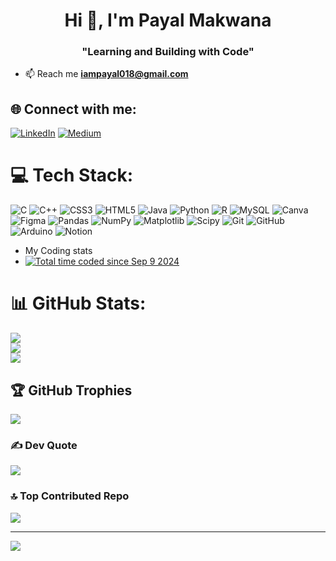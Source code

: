 <h1 align="center">Hi 👋, I'm Payal Makwana</h1>
<h3 align="center">"Learning and Building with Code"</h3>

- 📫 Reach me **iampayal018@gmail.com**

## 🌐 Connect with me:
[![LinkedIn](https://img.shields.io/badge/LinkedIn-%230077B5.svg?logo=linkedin&logoColor=white)](https://linkedin.com/in/payal-makwana) [![Medium](https://img.shields.io/badge/Medium-12100E?logo=medium&logoColor=white)](https://medium.com/@@iampayal018) 

# 💻 Tech Stack:
![C](https://img.shields.io/badge/c-%2300599C.svg?style=for-the-badge&logo=c&logoColor=white) ![C++](https://img.shields.io/badge/c++-%2300599C.svg?style=for-the-badge&logo=c%2B%2B&logoColor=white) ![CSS3](https://img.shields.io/badge/css3-%231572B6.svg?style=for-the-badge&logo=css3&logoColor=white) ![HTML5](https://img.shields.io/badge/html5-%23E34F26.svg?style=for-the-badge&logo=html5&logoColor=white) ![Java](https://img.shields.io/badge/java-%23ED8B00.svg?style=for-the-badge&logo=openjdk&logoColor=white) ![Python](https://img.shields.io/badge/python-3670A0?style=for-the-badge&logo=python&logoColor=ffdd54) ![R](https://img.shields.io/badge/r-%23276DC3.svg?style=for-the-badge&logo=r&logoColor=white) ![MySQL](https://img.shields.io/badge/mysql-4479A1.svg?style=for-the-badge&logo=mysql&logoColor=white) ![Canva](https://img.shields.io/badge/Canva-%2300C4CC.svg?style=for-the-badge&logo=Canva&logoColor=white) ![Figma](https://img.shields.io/badge/figma-%23F24E1E.svg?style=for-the-badge&logo=figma&logoColor=white) ![Pandas](https://img.shields.io/badge/pandas-%23150458.svg?style=for-the-badge&logo=pandas&logoColor=white) ![NumPy](https://img.shields.io/badge/numpy-%23013243.svg?style=for-the-badge&logo=numpy&logoColor=white) ![Matplotlib](https://img.shields.io/badge/Matplotlib-%23ffffff.svg?style=for-the-badge&logo=Matplotlib&logoColor=black) ![Scipy](https://img.shields.io/badge/SciPy-%230C55A5.svg?style=for-the-badge&logo=scipy&logoColor=%white) ![Git](https://img.shields.io/badge/git-%23F05033.svg?style=for-the-badge&logo=git&logoColor=white) ![GitHub](https://img.shields.io/badge/github-%23121011.svg?style=for-the-badge&logo=github&logoColor=white) ![Arduino](https://img.shields.io/badge/-Arduino-00979D?style=for-the-badge&logo=Arduino&logoColor=white) ![Notion](https://img.shields.io/badge/Notion-%23000000.svg?style=for-the-badge&logo=notion&logoColor=white)

- My Coding stats
- <a href="https://wakatime.com/@bf6de611-78f6-4a85-8095-c69807d620e6"><img src="https://wakatime.com/badge/user/bf6de611-78f6-4a85-8095-c69807d620e6.svg" alt="Total time coded since Sep 9 2024" /></a>
  
# 📊 GitHub Stats:
![](https://github-readme-stats.vercel.app/api?username=Payal-mak&theme=radical&hide_border=false&include_all_commits=true&count_private=true)<br/>
![](https://github-readme-streak-stats.herokuapp.com/?user=Payal-mak&theme=radical&hide_border=false)<br/>
![](https://github-readme-stats.vercel.app/api/top-langs/?username=Payal-mak&theme=radical&hide_border=false&include_all_commits=true&count_private=true&layout=compact)

## 🏆 GitHub Trophies
![](https://github-profile-trophy.vercel.app/?username=Payal-mak&theme=radical&no-frame=false&no-bg=true&margin-w=4)

### ✍️ Dev Quote
![](https://quotes-github-readme.vercel.app/api?type=horizontal&theme=radical)

### 🔝 Top Contributed Repo
![](https://github-contributor-stats.vercel.app/api?username=Payal-mak&limit=5&theme=dark&combine_all_yearly_contributions=true)

---
[![](https://visitcount.itsvg.in/api?id=Payal-mak&icon=0&color=1)](https://visitcount.itsvg.in)

<!-- Proudly created with GPRM ( https://gprm.itsvg.in ) -->
